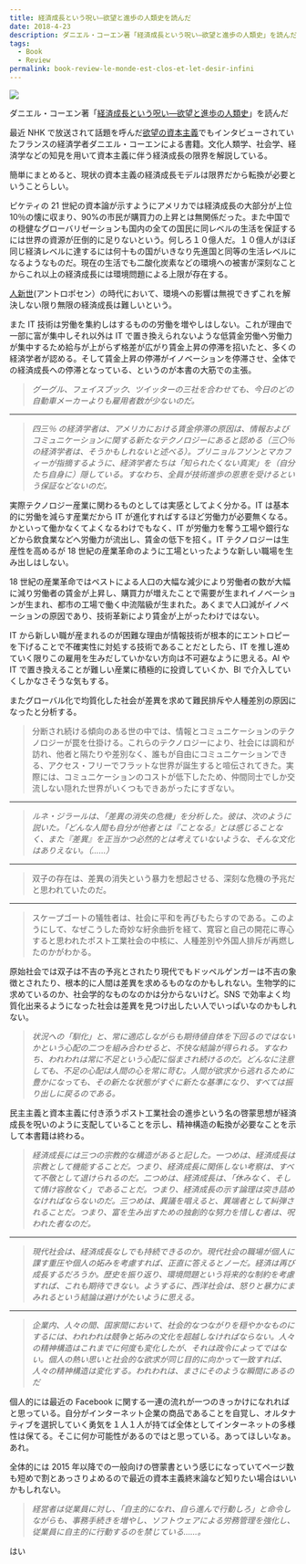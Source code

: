 ```yaml
---
title: 経済成長という呪い―欲望と進歩の人類史を読んだ
date: 2018-4-23
description: ダニエル・コーエン著「経済成長という呪い―欲望と進歩の人類史」を読んだ
tags:
  - Book 
  - Review
permalink: book-review-le-monde-est-clos-et-let-desir-infini
---
```


<img src="https://i.imgur.com/5Sx2aEv.jpg">

ダニエル・コーエン著「[経済成長という呪い―欲望と進歩の人類史](http://amzn.asia/brEF6ti)」を読んだ

最近 NHK で放送されて話題を呼んだ[欲望の資本主義](https://www.youtube.com/watch?v=5p_Lm5M_wdA)でもインタビューされていたフランスの経済学者ダニエル・コーエンによる書籍。文化人類学、社会学、経済学などの知見を用いて資本主義に伴う経済成長の限界を解説している。

簡単にまとめると、現状の資本主義の経済成長モデルは限界だから転換が必要ということらしい。

ピケティの 21 世紀の資本論が示すようにアメリカでは経済成長の大部分が上位 10％の懐に収まり、90%の市民が購買力の上昇とは無関係だった。また中国での穏健なグローバリゼーションも国内の全ての国民に同レベルの生活を保証するには世界の資源が圧倒的に足りないという。何しろ１０億人だ。１０億人がほぼ同じ経済レベルに達するには何十もの国がいきなり先進国と同等の生活レベルになるようなものだ。現在の生活でも二酸化炭素などの環境への被害が深刻なことからこれ以上の経済成長には環境問題による上限が存在する。

[人新世](https://www.weblio.jp/content/%E3%82%A2%E3%83%B3%E3%83%88%E3%83%AD%E3%83%9D%E3%82%BB%E3%83%B3)(アントロポセン）の時代において、環境への影響は無視できずこれを解決しない限り無限の経済成長は難しいという。

また IT 技術は労働を集約しはするものの労働を増やしはしない。これが理由で一部に富が集中しそれ以外は IT で置き換えられないような低賃金労働へ労働力が集中するため給与が上がらず格差が広がり賃金上昇の停滞を招いたと、多くの経済学者が認める。そして賃金上昇の停滞がイノベーションを停滞させ、全体での経済成長への停滞となっている、というのが本書の大筋での主張。

> _グーグル、フェイスブック、ツイッターの三社を合わせても、今日のどの自動車メーカーよりも雇用者数が少ないのだ。_

---

> _四三％ の経済学者は、アメリカにおける賃金停滞の原因は、情報およびコミュニケーションに関する新たなテクノロジーにあると認める（三〇％ の経済学者は、そうかもしれないと述べる）。ブリニョルフソンとマカフィーが指摘するように、経済学者たちは「知られたくない真実」を（自分たち自身に）隠している。すなわち、全員が技術進歩の恩恵を受けるという保証などないのだ。_

実際テクノロジー産業に関わるものとしては実感としてよく分かる。IT は基本的に労働を減らす産業だから IT が進化すればするほど労働力が必要無くなる。かといって働かなくてよくなるわけでもなく、IT が労働力を奪う工場や銀行などから飲食業などへ労働力が流出し、賃金の低下を招く。IT テクノロジーは生産性を高めるが 18 世紀の産業革命のように工場といったような新しい職場を生み出しはしない。

18 世紀の産業革命ではペストによる人口の大幅な減少により労働者の数が大幅に減り労働者の賃金が上昇し、購買力が増えたことで需要が生まれイノベーションが生まれ、都市の工場で働く中流階級が生まれた。あくまで人口減がイノベーションの原因であり、技術革新により賃金が上がったわけではない。

IT から新しい職が産まれるのが困難な理由が情報技術が根本的にエントロピーを下げることで不確実性に対処する技術であることだとしたら、IT を推し進めていく限りこの雇用を生みだしていかない方向は不可避なように思える。AI や IT で置き換えることが難しい産業に積極的に投資していくか、BI で介入していくしかなさそうな気もする。

またグローバル化で均質化した社会が差異を求めて難民排斥や人種差別の原因になったと分析する。

> 分断され続ける傾向のある世の中では、情報とコミュニケーションのテクノロジーが罠を仕掛ける。これらのテクノロジーにより、社会には調和が訪れ、他者と隔たりや差別なく、誰もが自由にコミュニケーションできる、アクセス・フリーでフラットな世界が誕生すると喧伝されてきた。実際には、コミュニケーションのコストが低下したため、仲間同士でしか交流しない隠れた世界がいくつもできあがったにすぎない。

---

> _ルネ・ジラールは、「差異の消失の危機」を分析した。彼は、次のように説いた。「どんな人間も自分が他者とは『ことなる』とは感じることなく、また『差異』を正当かつ必然的とは考えていないような、そんな文化はありえない。（……）_

---

> 双子の存在は、差異の消失という暴力を想起させる、深刻な危機の予兆だと思われていたのだ。

---

> スケープゴートの犠牲者は、社会に平和を再びもたらすのである。このようにして、なぜこうした奇妙な紆余曲折を経て、寛容と自己の開花に専心すると思われたポスト工業社会の中核に、人種差別や外国人排斥が再燃したのかがわかる。

原始社会では双子は不吉の予兆とされたり現代でもドッペルゲンガーは不吉の象徴とされたり、根本的に人間は差異を求めるものなのかもしれない。生物学的に求めているのか、社会学的なものなのかは分からないけど。SNS で効率よく均質化出来るようになった社会は差異を見つけ出したい人でいっぱいなのかもしれない。

> _状況への「馴化」と、常に適応しながらも期待値自体を下回るのではないかという心配の二つを組み合わせると、不快な結論が得られる。すなわち、われわれは常に不足という心配に悩まされ続けるのだ。どんなに注意しても、不足の心配は人間の心を常に苛む。人間が欲求から逃れるために豊かになっても、その新たな状態がすぐに新たな基準になり、すべては振り出しに戻るのである。_

民主主義と資本主義に付き添うポスト工業社会の進歩という名の啓蒙思想が経済成長を呪いのように支配していることを示し、精神構造の転換が必要なことを示して本書籍は終わる。

> _経済成長には三つの宗教的な構造があると記した。一つめは、経済成長は宗教として機能することだ。つまり、経済成長に関係しない考察は、すべて不敬として退けられるのだ。二つめは、経済成長は、「休みなく、そして情け容赦なく」であることだ。つまり、経済成長の示す論理は突き詰めなければならないのだ。三つめは、異議を唱えると、異端者として糾弾されることだ。つまり、富を生み出すための独創的な努力を惜しむ者は、呪われた者なのだ。_

---

> _現代社会は、経済成長なしでも持続できるのか。現代社会の職場が個人に課す重圧や個人の妬みを考慮すれば、正直に答えるとノーだ。経済は再び成長するだろうか。歴史を振り返り、環境問題という将来的な制約を考慮すれば、これも期待できない。ようするに、西洋社会は、怒りと暴力にまみれるという結論は避けがたいように思える。_

---

> _企業内、人々の間、国家間において、社会的なつながりを穏やかなものにするには、われわれは競争と妬みの文化を超越しなければならない。人々の精神構造はこれまでに何度も変化したが、それは政令によってではない。個人の熱い思いと社会的な欲求が同じ目的に向かって一致すれば、人々の精神構造は変化する。われわれは、まさにそのような瞬間にあるのだ_

個人的には最近の Facebook に関する一連の流れが一つのきっかけになれればと思っている。自分がインターネット企業の商品であることを自覚し、オルタナティブを選択していく勇気を１人１人が持てば全体としてインターネットの多様性は保てる。そこに何か可能性があるのではと思っている。あってほしいなぁ。あれ。

全体的には 2015 年以降での一般向けの啓蒙書という感じになっていてページ数も短めで割とあっさりよめるので最近の資本主義終末論など知りたい場合はいいかもしれない。

> _経営者は従業員に対し、「自主的になれ、自ら進んで行動しろ」と命令しながらも、事務手続きを増やし、ソフトウェアによる労務管理を強化し、従業員に自主的に行動するのを禁じている……。_

はい
